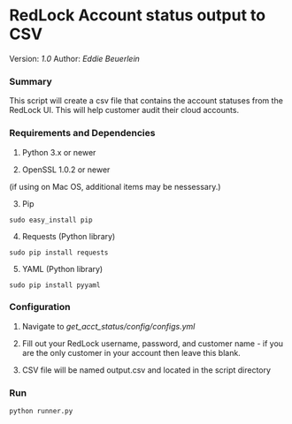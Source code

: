 # RedLock Account status output to CSV 

Version: *1.0*
Author: *Eddie Beuerlein*

### Summary
This script will create a csv file that contains the account statuses from the RedLock UI.  This will help customer audit their cloud accounts.

### Requirements and Dependencies

1. Python 3.x or newer

2. OpenSSL 1.0.2 or newer

(if using on Mac OS, additional items may be nessessary.)

3. Pip

```sudo easy_install pip```

4. Requests (Python library)

```sudo pip install requests```

5. YAML (Python library)

```sudo pip install pyyaml```

### Configuration

1. Navigate to *get_acct_status/config/configs.yml*

2. Fill out your RedLock username, password, and customer name - if you are the only customer in your account then leave this blank.

3. CSV file will be named output.csv and located in the script directory

### Run

```
python runner.py

```
